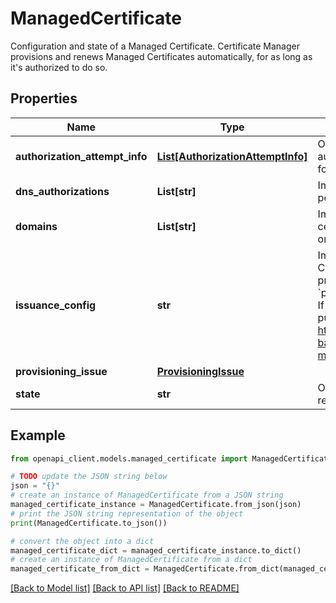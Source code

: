 # ManagedCertificate

Configuration and state of a Managed Certificate. Certificate Manager provisions and renews Managed Certificates automatically, for as long as it's authorized to do so.

## Properties

Name | Type | Description | Notes
------------ | ------------- | ------------- | -------------
**authorization_attempt_info** | [**List[AuthorizationAttemptInfo]**](AuthorizationAttemptInfo.md) | Output only. Detailed state of the latest authorization attempt for each domain specified for managed certificate resource. | [optional] [readonly] 
**dns_authorizations** | **List[str]** | Immutable. Authorizations that will be used for performing domain authorization. | [optional] 
**domains** | **List[str]** | Immutable. The domains for which a managed SSL certificate will be generated. Wildcard domains are only supported with DNS challenge resolution. | [optional] 
**issuance_config** | **str** | Immutable. The resource name for a CertificateIssuanceConfig used to configure private PKI certificates in the format &#x60;projects/*/locations/*/certificateIssuanceConfigs/*&#x60;. If this field is not set, the certificates will instead be publicly signed as documented at https://cloud.google.com/load-balancing/docs/ssl-certificates/google-managed-certs#caa. | [optional] 
**provisioning_issue** | [**ProvisioningIssue**](ProvisioningIssue.md) |  | [optional] 
**state** | **str** | Output only. State of the managed certificate resource. | [optional] [readonly] 

## Example

```python
from openapi_client.models.managed_certificate import ManagedCertificate

# TODO update the JSON string below
json = "{}"
# create an instance of ManagedCertificate from a JSON string
managed_certificate_instance = ManagedCertificate.from_json(json)
# print the JSON string representation of the object
print(ManagedCertificate.to_json())

# convert the object into a dict
managed_certificate_dict = managed_certificate_instance.to_dict()
# create an instance of ManagedCertificate from a dict
managed_certificate_from_dict = ManagedCertificate.from_dict(managed_certificate_dict)
```
[[Back to Model list]](../README.md#documentation-for-models) [[Back to API list]](../README.md#documentation-for-api-endpoints) [[Back to README]](../README.md)


